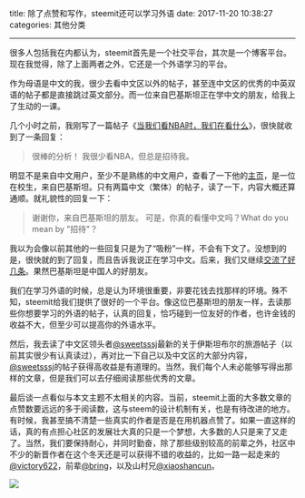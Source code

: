 title: 除了点赞和写作，steemit还可以学习外语 
date: 2017-11-20 10:38:27
categories: 其他分类


---

很多人包括我在内都认为，steemit首先是一个社交平台，其次是一个博客平台。现在我觉得，除了上面两者之外，它还是一个外语学习的平台。

<!--more-->


作为母语是中文的我，很少去看中文区以外的帖子，甚至连中文区的优秀的中英双语的帖子都是直接跳过英文部分。而一位来自巴基斯坦正在学中文的朋友，给我上了生动的一课。

几个小时之前，我刚写了一篇帖子《[当我们看NBA时，我们在看什么](https://steemit.com/cn-reader/@drunkevil/nba-or)》，很快就收到了一条回复：

> 很棒的分析！
我很少看NBA，但总是招待我。

明显不是来自中文用户，至少不是熟练的中文用户，查看了一下他的[主页](https://steemit.com/@sufiyanaliiqbal)，是一位在校生，来自巴基斯坦。只有两篇中文（繁体）的帖子，读了一下，内容大概还算通顺。就礼貌性的回复一下：

> 谢谢你，来自巴基斯坦的朋友。
可是，你真的看懂中文吗？What do you mean by "招待"？

我以为会像以前其他的一些回复只是为了“吸粉”一样，不会有下文了。没想到的是，很快就的到了回复，而且告诉我说正在学习中文。后来，我们又继续[交流了好几条](https://steemit.com/cn-reader/@drunkevil/nba-or#@sufiyanaliiqbal/re-drunkevil-nba-or-20171119t071135687z)。果然巴基斯坦是中国人的好朋友。

我们在学习外语的时候，总是认为环境很重要，非要花钱去找那样的环境。殊不知，steemit给我们提供了很好的一个平台。像这位巴基斯坦的朋友一样，去读那些你想要学习的外语的帖子，认真的回复，恰巧碰到一位友好的作者，也许金钱的收益不大，但至少可以提高你的外语水平。

然后，我去读了中文区领头者[@sweetsssj](https://steemit.com/@sweetsssj)最新的关于伊斯坦布尔的旅游帖子（以前其实很少有认真读过），再对比一下自己以及中文区的大部分内容，[@sweetsssj](https://steemit.com/@sweetsssj)的帖子获得高收益是有道理的。当然，我们每个人未必能够写得出那样的文章，但是我们可以去仔细阅读那些优秀的文章。

最后谈一点看似与本文主题不太相关的内容。当前，steemit上面的大多数文章的点赞数要远远的多于阅读数，这与steem的设计机制有关，也是有待改进的地方。有时候，我甚至搞不清楚一些真实的作者是否是在用机器点赞了。如果一直这样的话，真的有点担心社区的发展壮大真的只是一个梦想，大多数的人只是来了又走了。当然，我们要保持耐心，并同时勤奋，除了那些级别较高的前辈之外，社区中不少的新晋作者在这个冬天还是可以获得不错的收益的，比如一路一起走来的[@victory622](https://steemit.com/@victory622)，前辈[@bring](https://steemit.com/@bring)，以及山村兄[@xiaoshancun](https://steemit.com/@xiaoshancun)。

![](https://steemitimages.com/0x0/http://wx2.sinaimg.cn/mw690/532796fbly1flefhn70hij22c02c0e81.jpg)